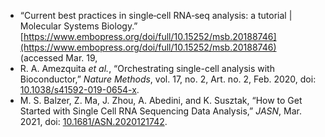 - “Current best practices in single‐cell RNA‐seq analysis: a tutorial | Molecular Systems Biology.” [https://www.embopress.org/doi/full/10.15252/msb.20188746](https://www.embopress.org/doi/full/10.15252/msb.20188746) (accessed Mar. 19, 
- R. A. Amezquita _et al._, “Orchestrating single-cell analysis with Bioconductor,” _Nature Methods_, vol. 17, no. 2, Art. no. 2, Feb. 2020, doi: [10.1038/s41592-019-0654-x](https://doi.org/10.1038/s41592-019-0654-x).
- M. S. Balzer, Z. Ma, J. Zhou, A. Abedini, and K. Susztak, “How to Get Started with Single Cell RNA Sequencing Data Analysis,” _JASN_, Mar. 2021, doi: [10.1681/ASN.2020121742](https://doi.org/10.1681/ASN.2020121742).